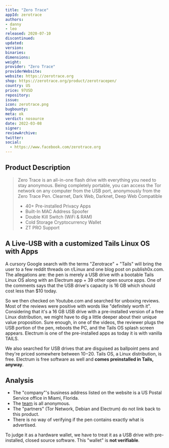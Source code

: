 ```yaml
---
title: "Zero Trace"
appId: zerotrace
authors:
- danny
- leo
released: 2020-07-10
discontinued: 
updated: 
version: 
binaries: 
dimensions: 
weight: 
provider: "Zero Trace"
providerWebsite: 
website: https://zerotrace.org
shop: https://zerotrace.org/product/zerotracepen/
country: US
price: 97USD
repository: 
issue: 
icon: zerotrace.png
bugbounty: 
meta: ok
verdict: nosource
date: 2022-03-08
signer: 
reviewArchive: 
twitter: 
social: 
  - https://www.facebook.com/zerotrace.org
---
```


## Product Description

> Zero Trace is an all-in-one flash drive with everything you need to stay anonymous. Being completely portable, you can access the Tor network on any computer from the USB port, anonymously from the Zero Trace Pen.  Clearnet, Dark Web, Darknet, Deep Web Compatible
>
> - 40+ Pre-installed Privacy Apps
> - Built-In MAC Address Spoofer
> - Double Kill Switch (WiFi & RAM)
> - Cold Storage Cryptocurrency Wallet
> - ZT PRO Support

## A Live-USB with a customized Tails Linux OS with Apps

A cursory Google search with the terms "Zerotrace" + "Tails" will bring the user to a few reddit threads on r/Linux and one blog post on publish0x.com. The allegations are: the pen is merely a USB drive with a bootable Tails Linux OS along with an Electrum app + 39 other open source apps. One of the comments says that the USB drive's capacity is 16 GB which should cost less than $10 today.

So we then checked on Youtube.com and searched for unboxing reviews. Most of the reviews were positive with words like "definitely worth it". Considering that it's a 16 GB USB drive with a pre-installed version of a free Linux distribution, we might have to dig a little deeper about their unique value proposition. Sure enough, in one of the videos, the reviewer plugs the USB portion of the pen, reboots the PC, and the Tails OS splash screen appears. Electrum is one of the pre-installed apps as today it is with vanilla TAILS.

We also searched for USB drives that are disguised as ballpoint pens and they're priced somewhere between $10-$20. Tails OS, a Linux distribution, is free. Electrum is free software as well and **comes preinstalled in Tails, anyway**.

## Analysis

* The "company"'s business address listed on the website is a US Postal Service
  office in Miami, Florida.
* The [team](https://zerotrace.org/about/) is all anonymous.
* The "partners" (Tor Network, Debian and Electrum) do not link back to this
  product.
* There is no way of verifying if the pen contains exactly what is advertised.

To judge it as a hardware wallet, we have to treat it as a USB drive with
pre-installed, closed source software. This "wallet" is **not verifiable**.

